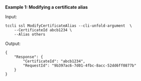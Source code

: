 **Example 1: Modifying a certificate alias**



Input: 

```
tccli ssl ModifyCertificateAlias --cli-unfold-argument  \
    --CertificateId abcb1234 \
    --Alias others
```

Output: 
```
{
    "Response": {
        "CertificateId": "abcb1234",
        "RequestId": "9b397ac6-7d01-4fbc-8acc-52dd6ff0877b"
    }
}
```

